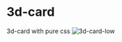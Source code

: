 # 3d-card
3d-card with pure css
![3d-card-low](https://github.com/MisAudrey/3d-card/assets/39119835/e8f3bae7-c5fb-4684-b8d8-8416b271b307)
